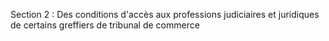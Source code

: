 Section 2 : Des conditions d'accès aux professions judiciaires et juridiques de certains greffiers de tribunal de commerce
